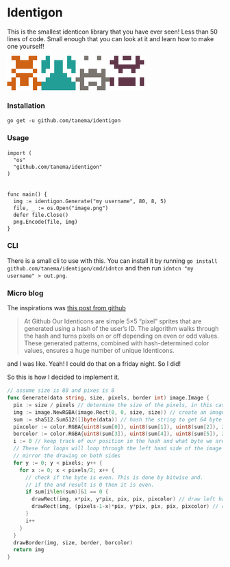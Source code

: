 Identigon
=========

This is the smallest identicon library that you have ever seen! Less than 50
lines of code. Small enough that you can look at it and learn how to make one
yourself!

![examples](banner.png)

### Installation
```
go get -u github.com/tanema/identigon
```

### Usage

```
import (
  "os"
  "github.com/tanema/identigon"
)


func main() {
  img := identigon.Generate("my username", 80, 8, 5)
  file, _ := os.Open("image.png")
  defer file.Close()
  png.Encode(file, img)
}
```

### CLI
There is a small cli to use with this. You can install it by running
`go install github.com/tanema/identigon/cmd/idntcn` and then run
`idntcn "my username" > out.png`.


### Micro blog

The inspirations was [this post from github](https://github.blog/2013-08-14-identicons/#:~:text=Our%20Identicons%20are%20simple%205,huge%20number%20of%20unique%20Identicons.)

> At Github Our Identicons are simple 5×5 “pixel” sprites that are generated using
> a hash of the user’s ID. The algorithm walks through the hash and turns pixels
> on or off depending on even or odd values. These generated patterns, combined
> with hash-determined color values, ensures a huge number of unique Identicons.

and I was like. Yeah! I could do that on a friday night. So I did!

So this is how I decided to implement it.

```go
// assume size is 80 and pixes is 8
func Generate(data string, size, pixels, border int) image.Image {
  pix := size / pixels // determine the size of the pixels, in this case 10
  img := image.NewRGBA(image.Rect(0, 0, size, size)) // create an image 80x80
  sum := sha512.Sum512([]byte(data)) // hash the string to get 64 byte values
  pixcolor := color.RGBA{uint8(sum[0]), uint8(sum[1]), uint8(sum[2]), 255} // use the first 3 bytes to make a forground color
  borcolor := color.RGBA{uint8(sum[3]), uint8(sum[4]), uint8(sum[5]), 255} // user another 3 bytes for border color
  i := 0 // keep track of our position in the hash and what byte we are examining
  // These for loops will loop through the left hand side of the image and we
  // mirror the drawing on both sides
  for y := 0; y < pixels; y++ {
    for x := 0; x < pixels/2; x++ {
      // check if the byte is even. This is done by bitwise and.
      // if the and result is 0 then it is even.
      if sum[i%len(sum)]&1 == 0 {
        drawRect(img, x*pix, y*pix, pix, pix, pixcolor) // draw left hand side pixel
        drawRect(img, (pixels-1-x)*pix, y*pix, pix, pix, pixcolor) // draw mirrored right hand side
      }
      i++
    }
  }
  drawBorder(img, size, border, borcolor)
  return img
}
```

